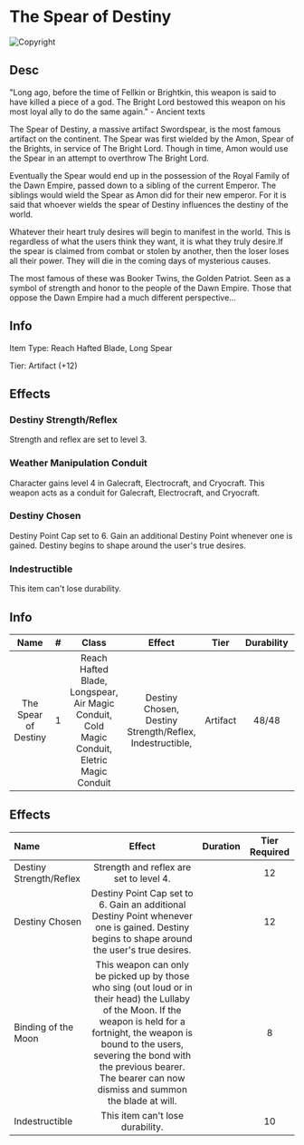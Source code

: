 # The Spear of Destiny

![Copyright](TheSpearOfDestiny.jpg)

## Desc

"Long ago, before the time of Fellkin or Brightkin, this weapon is said to have killed a piece of a god. The Bright Lord bestowed this weapon on his most loyal ally to do the same again." - Ancient texts

The Spear of Destiny, a massive artifact Swordspear,  is the most famous artifact on the continent. The Spear was first wielded by the Amon, Spear of the Brights, in service of The Bright Lord. Though in time, Amon would use the Spear in an attempt to overthrow The Bright Lord.

Eventually the Spear would end up in the possession of the Royal Family of the Dawn Empire, passed down to a sibling of the current Emperor. The siblings would wield the Spear as Amon did for their new emperor. For it is said that whoever wields the spear of Destiny influences the destiny of the world.

Whatever their heart truly desires will begin to manifest in the world. This is regardless of what the users think they want, it is what they truly desire.If the spear is claimed from combat or stolen by another, then the loser loses all their power. They will die in the coming days of mysterious causes.

The most famous of these was Booker Twins, the Golden Patriot. Seen as a symbol of strength and honor to the people of the Dawn Empire. Those that oppose the Dawn Empire had a much different perspective…

## Info

Item Type: Reach Hafted Blade, Long Spear

Tier: Artifact (+12)

## Effects

### Destiny Strength/Reflex

Strength and reflex are set to level 3.

### Weather Manipulation Conduit

Character gains level 4 in Galecraft, Electrocraft, and Cryocraft. This weapon acts as a conduit for Galecraft, Electrocraft, and Cryocraft.

### Destiny Chosen

Destiny Point Cap set to 6. Gain an additional Destiny Point whenever one is gained. Destiny begins to shape around the user's true desires.

### Indestructible

This item can't lose durability.

## Info

|         Name         | # |                                            Class                                            |                          Effect                          |   Tier   | Durability | LB | Value |
| :------------------: | :-: | :-----------------------------------------------------------------------------------------: | :------------------------------------------------------: | :------: | :--------: | :-: | :---: |
| The Spear of Destiny | 1 | Reach Hafted Blade, Longspear, Air Magic Conduit, Cold Magic Conduit, Eletric Magic Conduit | Destiny Chosen, Destiny Strength/Reflex, Indestructible, | Artifact |   48/48   | 14 |   ?   |

## Effects

| Name                    |                                                                                                                                         Effect                                                                                                                                         | Duration | Tier Required |
| :---------------------- | :------------------------------------------------------------------------------------------------------------------------------------------------------------------------------------------------------------------------------------------------------------------------------------: | :------: | :-----------: |
| Destiny Strength/Reflex |                                                                                                                        Strength and reflex are set to level 4.                                                                                                                        |          |      12      |
| Destiny Chosen          |                                                                      Destiny Point Cap set to 6. Gain an additional Destiny Point whenever one is gained. Destiny begins to shape around the user's true desires.                                                                      |          |      12      |
| Binding of the Moon     | This weapon can only be picked up by those who sing (out loud or in their head) the Lullaby of the Moon. If the weapon is held for a fortnight, the weapon is bound to the users, severing the bond with the previous bearer. The bearer can now dismiss and summon the blade at will. |          |       8       |
| Indestructible          |                                                                                                                            This item can't lose durability.                                                                                                                            |          |      10      |
